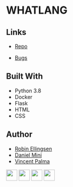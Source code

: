 <h1><c>WHATLANG</c></h1>

## Links

- [Repo](https://github.com/ascoolarobban/whatlang_v2> "<project-name> Repo")

- [Bugs](https://github.com/ascoolarobban/whatlang_v2>/issues "Issues Page")




## Built With

- Python 3.8
- Docker
- Flask
- HTML
- CSS


## Author

- [Robin Ellingsen](https://github.com/ascoolarobban "Robin Ellingsen")
- [Daniel Mini](https://github.com/codebymini "Daniel Mini")
- [Vincent Palma](https://github.com/avipami "Vincent Palma")


<img src="https://cdn.jsdelivr.net/npm/programming-languages-logos/src/c/c.png" height="30">
<img src="https://cdn.jsdelivr.net/npm/programming-languages-logos/src/python/python.png" height="30">
<img src="https://cdn.jsdelivr.net/npm/programming-languages-logos/src/html/html.png" height="30">
<img src="https://cdn.jsdelivr.net/npm/programming-languages-logos/src/css/css.png" height="30">



